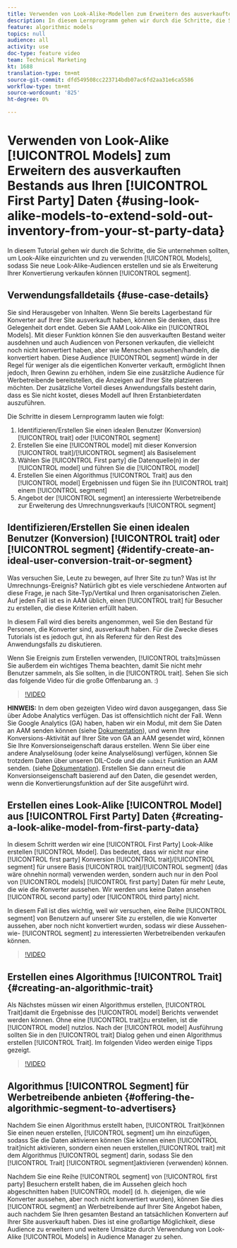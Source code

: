 ```yaml
---
title: Verwenden von Look-Alike-Modellen zum Erweitern des ausverkauften Bestands aus Ihren Erstanbieter-Daten
description: In diesem Lernprogramm gehen wir durch die Schritte, die Sie unternehmen sollten, um Look-Alike-Modelle einzurichten und zu verwenden, damit Sie neue Look-Alike-Audiencen erstellen und diese als Erweiterung Ihres Konvertierungssegments verkaufen können.
feature: algorithmic models
topics: null
audience: all
activity: use
doc-type: feature video
team: Technical Marketing
kt: 1688
translation-type: tm+mt
source-git-commit: dfd549508cc223714bdb07ac6fd2aa31e6ca5586
workflow-type: tm+mt
source-wordcount: '825'
ht-degree: 0%

---
```



# Verwenden von Look-Alike [!UICONTROL Models] zum Erweitern des ausverkauften Bestands aus Ihren [!UICONTROL First Party] Daten {#using-look-alike-models-to-extend-sold-out-inventory-from-your-st-party-data}

In diesem Tutorial gehen wir durch die Schritte, die Sie unternehmen sollten, um Look-Alike einzurichten und zu verwenden [!UICONTROL Models], sodass Sie neue Look-Alike-Audiencen erstellen und sie als Erweiterung Ihrer Konvertierung verkaufen können [!UICONTROL segment].

## Verwendungsfalldetails {#use-case-details}

Sie sind Herausgeber von Inhalten. Wenn Sie bereits Lagerbestand für Konverter auf Ihrer Site ausverkauft haben, können Sie denken, dass Ihre Gelegenheit dort endet. Geben Sie AAM Look-Alike ein [!UICONTROL Models]. Mit dieser Funktion können Sie den ausverkauften Bestand weiter ausdehnen und auch Audiencen von Personen verkaufen, die vielleicht noch nicht konvertiert haben, aber wie Menschen aussehen/handeln, die konvertiert haben. Diese Audience [!UICONTROL segment] würde in der Regel für weniger als die eigentlichen Konverter verkauft, ermöglicht Ihnen jedoch, Ihren Gewinn zu erhöhen, indem Sie eine zusätzliche Audience für Werbetreibende bereitstellen, die Anzeigen auf Ihrer Site platzieren möchten. Der zusätzliche Vorteil dieses Anwendungsfalls besteht darin, dass es Sie nicht kostet, dieses Modell auf Ihren Erstanbieterdaten auszuführen.

Die Schritte in diesem Lernprogramm lauten wie folgt:

1. Identifizieren/Erstellen Sie einen idealen Benutzer (Konversion) [!UICONTROL trait] oder [!UICONTROL segment]
1. Erstellen Sie eine [!UICONTROL model] mit dieser Konversion [!UICONTROL trait]/[!UICONTROL segment] als Basiselement
1. Wählen Sie [!UICONTROL First party] die Datenquelle(n) in der [!UICONTROL model] und führen Sie die [!UICONTROL model]
1. Erstellen Sie einen Algorithmus [!UICONTROL Trait] aus den [!UICONTROL model] Ergebnissen und fügen Sie ihn [!UICONTROL trait] einem [!UICONTROL segment]
1. Angebot der [!UICONTROL segment] an interessierte Werbetreibende zur Erweiterung des Umrechnungsverkaufs [!UICONTROL segment]

## Identifizieren/Erstellen Sie einen idealen Benutzer (Konversion) [!UICONTROL trait] oder [!UICONTROL segment] {#identify-create-an-ideal-user-conversion-trait-or-segment}

Was versuchen Sie, Leute zu bewegen, auf Ihrer Site zu tun? Was ist Ihr Umrechnungs-Ereignis? Natürlich gibt es viele verschiedene Antworten auf diese Frage, je nach Site-Typ/Vertikal und Ihren organisatorischen Zielen. Auf jeden Fall ist es in AAM üblich, einen [!UICONTROL trait] für Besucher zu erstellen, die diese Kriterien erfüllt haben.

In diesem Fall wird dies bereits angenommen, weil Sie den Bestand für Personen, die Konverter sind, ausverkauft haben. Für die Zwecke dieses Tutorials ist es jedoch gut, ihn als Referenz für den Rest des Anwendungsfalls zu diskutieren.

Wenn Sie Ereignis zum Erstellen verwenden, [!UICONTROL traits]müssen Sie außerdem ein wichtiges Thema beachten, damit Sie nicht mehr Benutzer sammeln, als Sie sollten, in die [!UICONTROL trait]. Sehen Sie sich das folgende Video für die große Offenbarung an. :)

>[!VIDEO](https://video.tv.adobe.com/v/23431/?quality=12)

**HINWEIS:** In dem oben gezeigten Video wird davon ausgegangen, dass Sie über Adobe Analytics verfügen. Das ist offensichtlich nicht der Fall. Wenn Sie Google Analytics (GA) haben, haben wir ein Modul, mit dem Sie Daten an AAM senden können (siehe [Dokumentation](https://marketing.adobe.com/resources/help/en_US/aam/dil-google-universal-analytics.html)), und wenn Ihre Konversions-Aktivität auf Ihrer Site von GA an AAM gesendet wird, können Sie Ihre Konversionseigenschaft daraus erstellen. Wenn Sie über eine andere Analyselösung (oder keine Analyselösung) verfügen, können Sie trotzdem Daten über unseren DIL-Code und die `submit` Funktion an AAM senden. (siehe [Dokumentation](https://marketing.adobe.com/resources/help/en_US/aam/c_dil.html)). Erstellen Sie dann erneut die Konversionseigenschaft basierend auf den Daten, die gesendet werden, wenn die Konvertierungsfunktion auf der Site ausgeführt wird.

## Erstellen eines Look-Alike [!UICONTROL Model] aus [!UICONTROL First Party] Daten {#creating-a-look-alike-model-from-first-party-data}

In diesem Schritt werden wir eine [!UICONTROL First Party] Look-Alike erstellen [!UICONTROL Model]. Das bedeutet, dass wir nicht nur eine [!UICONTROL first party] Konversion [!UICONTROL trait]/[!UICONTROL segment] für unsere Basis [!UICONTROL trait]/[!UICONTROL segment] (das wäre ohnehin normal) verwenden werden, sondern auch nur in den Pool von [!UICONTROL models] [!UICONTROL first party] Daten für mehr Leute, die wie die Konverter aussehen. Wir werden uns keine Daten ansehen [!UICONTROL second party] oder [!UICONTROL third party] nicht.

In diesem Fall ist dies wichtig, weil wir versuchen, eine Reihe [!UICONTROL segment] von Benutzern auf unserer Site zu erstellen, die wie Konverter aussehen, aber noch nicht konvertiert wurden, sodass wir diese Aussehen-wie- [!UICONTROL segment] zu interessierten Werbetreibenden verkaufen können.

>[!VIDEO](https://video.tv.adobe.com/v/23504/?quality-12)

## Erstellen eines Algorithmus [!UICONTROL Trait] {#creating-an-algorithmic-trait}

Als Nächstes müssen wir einen Algorithmus erstellen, [!UICONTROL Trait]damit die Ergebnisse des [!UICONTROL model] Berichts verwendet werden können. Ohne eine [!UICONTROL trait]zu erstellen, ist die [!UICONTROL model] nutzlos. Nach der [!UICONTROL model] Ausführung sollten Sie in den [!UICONTROL trait] Dialog gehen und einen Algorithmus erstellen [!UICONTROL Trait]. Im folgenden Video werden einige Tipps gezeigt.

>[!VIDEO](https://video.tv.adobe.com/v/23523/?quality=12)

## Algorithmus [!UICONTROL Segment] für Werbetreibende anbieten {#offering-the-algorithmic-segment-to-advertisers}

Nachdem Sie einen Algorithmus erstellt haben, [!UICONTROL Trait]können Sie einen neuen erstellen, [!UICONTROL segment] um ihn einzufügen, sodass Sie die Daten aktivieren können (Sie können einen [!UICONTROL trait]nicht aktivieren, sondern einen neuen erstellen,[!UICONTROL trait] mit dem Algorithmus [!UICONTROL segment] darin, sodass Sie den [!UICONTROL Trait] [!UICONTROL segment]aktivieren (verwenden) können.

Nachdem Sie eine Reihe [!UICONTROL segment] von [!UICONTROL first party] Besuchern erstellt haben, die im Aussehen gleich hoch abgeschnitten haben [!UICONTROL model] (d. h. diejenigen, die wie Konverter aussehen, aber noch nicht konvertiert wurden), können Sie dies [!UICONTROL segment] an Werbetreibende auf Ihrer Site Angebot haben, auch nachdem Sie Ihren gesamten Bestand an tatsächlichen Konvertern auf Ihrer Site ausverkauft haben. Dies ist eine großartige Möglichkeit, diese Audience zu erweitern und weitere Umsätze durch Verwendung von Look-Alike [!UICONTROL Models] in Audience Manager zu sehen.
